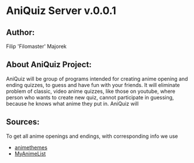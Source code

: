 # AniQuiz Server v.0.0.1

## Author:

Filip 'Filomaster' Majorek

## About AniQuiz Project:

AniQuiz will be group of programs intended for creating anime opening and ending quizzes, to guess and have fun with your friends. It will eliminate problem of classic, video anime quizzes, like those on youtube, where person who wants to create new quiz, cannot participate in guessing, because he knows what anime they put in. AniQuiz will

## Sources:

To get all anime openings and endings, with corresponding info we use

- [animethemes](https://animethemes.moe/)
- [MyAnimeList](http://myanimelist.net/)
